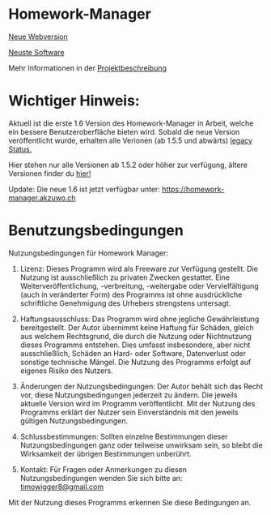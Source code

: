 # Homework-Manager

[Neue Webversion](https://homework-manager.akzuwo.ch)

[Neuste Software](https://data.akzuwo.ch/Homework-Manager-v1.5.6-dev.exe)

Mehr Informationen in der [Projektbeschreibung](https://github.com/Akzuwo/Homework-Manager/blob/main/Projektbeschreibung.md)

# Wichtiger Hinweis:
Aktuell ist die erste 1.6 Version des Homework-Manager in Arbeit, welche ein bessere Benutzeroberfläche bieten wird.
Sobald die neue Version veröffentlicht wurde, erhalten alle Verionen (ab 1.5.5 und abwärts) [legacy Status.](https://de.wikipedia.org/wiki/Altsystem)

Hier stehen nur alle Versionen ab 1.5.2 oder höher zur verfügung, ältere Versionen finder du [hier!](https://drive.google.com/drive/folders/1IkRyCTG0TCpjFZ9YFynCw7sVXGGf68a8?usp=sharing)

Update: Die neue 1.6 ist jetzt verfügbar unter:
https://homework-manager.akzuwo.ch

# Benutzungsbedingungen
Nutzungsbedingungen für Homework Manager:

1. Lizenz:
Dieses Programm wird als Freeware zur Verfügung gestellt. Die Nutzung ist ausschließlich zu privaten Zwecken gestattet. Eine Weiterveröffentlichung, -verbreitung, -weitergabe oder Vervielfältigung (auch in veränderter Form) des Programms ist ohne ausdrückliche schriftliche Genehmigung des Urhebers strengstens untersagt.

2. Haftungsausschluss:
Das Programm wird ohne jegliche Gewährleistung bereitgestellt. Der Autor übernimmt keine Haftung für Schäden, gleich aus welchem Rechtsgrund, die durch die Nutzung oder Nichtnutzung dieses Programms entstehen. Dies umfasst insbesondere, aber nicht ausschließlich, Schäden an Hard- oder Software, Datenverlust oder sonstige technische Mängel. Die Nutzung des Programms erfolgt auf eigenes Risiko des Nutzers.

3. Änderungen der Nutzungsbedingungen:
Der Autor behält sich das Recht vor, diese Nutzungsbedingungen jederzeit zu ändern. Die jeweils aktuelle Version wird im Programm veröffentlicht. Mit der Nutzung des Programms erklärt der Nutzer sein Einverständnis mit den jeweils gültigen Nutzungsbedingungen.

4. Schlussbestimmungen:
Sollten einzelne Bestimmungen dieser Nutzungsbedingungen ganz oder teilweise unwirksam sein, so bleibt die Wirksamkeit der übrigen Bestimmungen unberührt.

5. Kontakt:
Für Fragen oder Anmerkungen zu diesen Nutzungsbedingungen wenden Sie sich bitte an:
timowigger8@gmail.com

Mit der Nutzung dieses Programms erkennen Sie diese Bedingungen an.
